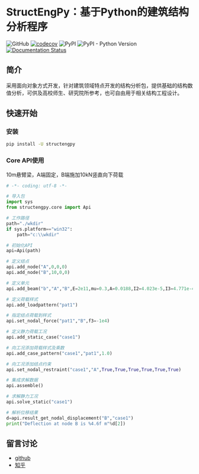 # StructEngPy：基于Python的建筑结构分析程序

![GitHub](https://img.shields.io/github/license/zhuoju36/structengpy) [![codecov](https://codecov.io/gh/zhuoju36/StructEngPy/branch/master/graph/badge.svg?token=4C6a6QwvKA)](https://codecov.io/gh/zhuoju36/StructEngPy) ![PyPI](https://img.shields.io/pypi/v/structengpy) ![PyPI - Python Version](https://img.shields.io/pypi/pyversions/structengpy)
[![Documentation Status](https://readthedocs.org/projects/structengpy/badge/?version=latest)](https://structengpy.readthedocs.io/zh_CN/latest/?badge=latest)
## 简介
采用面向对象方式开发，针对建筑领域特点开发的结构分析包，提供基础的结构数值分析，可供及高校师生、研究院所参考，也可自由用于相关结构工程设计。

## 快速开始
### 安装
```bash
pip install -U structengpy
```

### Core API使用

10m悬臂梁，A端固定，B端施加10kN竖直向下荷载

```python
# -*- coding: utf-8 -*-

# 导入包
import sys
from structengpy.core import Api

# 工作路径
path="./wkdir"
if sys.platform=="win32":
    path="c:\\wkdir"

# 初始化API
api=Api(path)

# 定义结点
api.add_node("A",0,0,0)
api.add_node("B",10,0,0)

# 定义单元
api.add_beam("b","A","B",E=2e11,mu=0.3,A=0.0188,I2=4.023e-5,I3=4.771e-4,J=4.133e-6,rho=7.85e10)

# 定义荷载样式
api.add_loadpattern("pat1")

# 指定结点荷载到样式
api.set_nodal_force("pat1","B",f3=-1e4)

# 定义静力荷载工况
api.add_static_case("case1")

# 向工况添加荷载样式及乘数
api.add_case_pattern("case1","pat1",1.0)

# 向工况添加结点约束
api.set_nodal_restraint("case1","A",True,True,True,True,True,True)

# 集成求解数据
api.assemble()

# 求解静力工况
api.solve_static("case1")

# 解析位移结果
d=api.result_get_nodal_displacement("B","case1")
print("Deflection at node B is %4.6f m"%d[2])
```

## 留言讨论
- [github](https://github.com/zhuoju36)
- [知乎](https://www.zhihu.com/people/huang-zhuo-ju)
